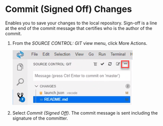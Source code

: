 <!-- loio6b32b52648b946459305b182dbe2ccb7 -->

# Commit \(Signed Off\) Changes

Enables you to save your changes to the local repository. Sign-off is a line at the end of the commit message that certifies who is the author of the commit.

1.  From the *SOURCE CONTROL: GIT* view menu, click More Actions.

    ![](images/Git_More_Actions_button_5a1fc7b.png)

2.  Select *Commit \(Signed Off\)*. The commit message is sent including the signature of the committer.

